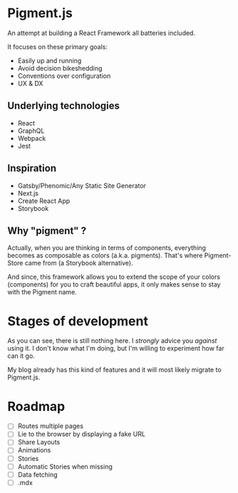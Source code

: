 # Pigment.js

An attempt at building a React Framework all batteries included.

It focuses on these primary goals:

* Easily up and running
* Avoid decision bikeshedding
* Conventions over configuration
* UX & DX

## Underlying technologies

* React
* GraphQL
* Webpack
* Jest

## Inspiration

* Gatsby/Phenomic/Any Static Site Generator
* Next.js
* Create React App
* Storybook

## Why "pigment" ?

Actually, when you are thinking in terms of components, everything becomes as
composable as colors (a.k.a. pigments). That's where Pigment-Store came from (a
Storybook alternative).

And since, this framework allows you to extend the scope of your colors
(components) for you to craft beautiful apps, it only makes sense to stay with
the Pigment name.

# Stages of development

As you can see, there is still nothing here. I _strongly_ advice you _against_
using it. I don't know what I'm doing, but I'm willing to experiment how far can
it go.

My blog already has this kind of features and it will most likely migrate to
Pigment.js.

# Roadmap

* [ ] Routes multiple pages
* [ ] Lie to the browser by displaying a fake URL
* [ ] Share Layouts
* [ ] Animations
* [ ] Stories
* [ ] Automatic Stories when missing
* [ ] Data fetching
* [ ] .mdx
